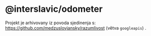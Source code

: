# @interslavic/odometer

Projekt je arhivovany iz povoda sjedinenja s: https://github.com/medzuslovjansky/razumlivost (větva `googleapis`) .
